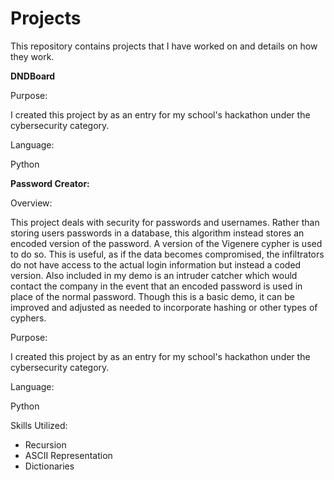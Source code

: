 # Projects
This repository contains projects that I have worked on and details on how they work.

 **DNDBoard**
 
Purpose:

I created this project by as an entry for my school's hackathon under the cybersecurity category.
 
Language:

Python

**Password Creator:**

Overview:

This project deals with security for passwords and usernames. Rather than storing users passwords in a database, this algorithm instead stores an encoded version of the password. A version of the Vigenere cypher is used to do so. This is useful, as if the data becomes compromised, the infiltrators do not have access to the actual login information but instead a coded version. Also included in my demo is an intruder catcher which would contact the company in the event that an encoded password is used in place of the normal password. Though this is a basic demo, it can be improved and adjusted as needed to incorporate hashing or other types of cyphers.

Purpose:

I created this project by as an entry for my school's hackathon under the cybersecurity category.

Language:

Python

Skills Utilized:
* Recursion
* ASCII Representation
* Dictionaries

